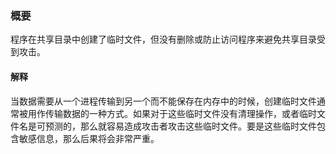 ### 概要
程序在共享目录中创建了临时文件，但没有删除或防止访问程序来避免共享目录受到攻击。

#### 解释
当数据需要从一个进程传输到另一个而不能保存在内存中的时候，创建临时文件通常被用作传输数据的一种方式。如果对于这些临时文件没有清理操作，或者临时文件名是可预测的，那么就容易造成攻击者攻击这些临时文件。要是这些临时文件包含敏感信息，那么后果将会非常严重。
